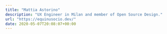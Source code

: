 ```yaml
---
title: "Mattia Astorino"
description: "UX Engineer in Milan and member of Open Source Design."
url: "https://equinusocio.dev/"
date: 2020-05-07T20:08:07+00:00
---
```

